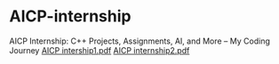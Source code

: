 # AICP-internship
AICP Internship: C++ Projects, Assignments, AI, and More – My Coding Journey
[AICP intership1.pdf](https://github.com/AleeshaWaqar/AICP-internship/files/13328743/AICP.intership1.pdf)
[AICP internship2.pdf](https://github.com/AleeshaWaqar/AICP-internship/files/13328745/AICP.internship2.pdf)
